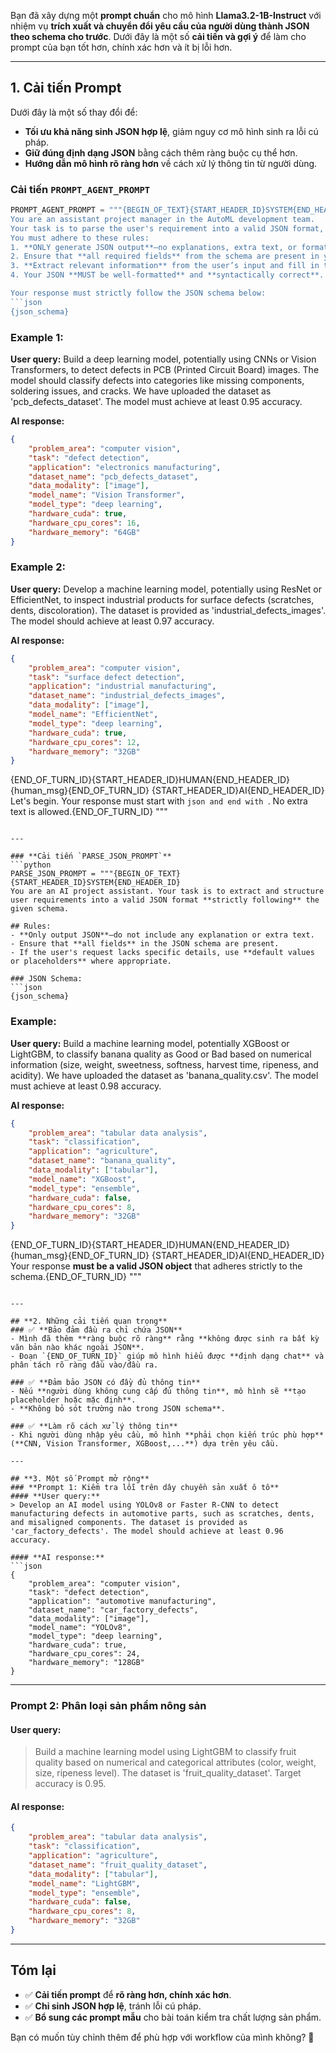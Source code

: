 Bạn đã xây dựng một **prompt chuẩn** cho mô hình **Llama3.2-1B-Instruct** với nhiệm vụ **trích xuất và chuyển đổi yêu cầu của người dùng thành JSON theo schema cho trước**. Dưới đây là một số **cải tiến và gợi ý** để làm cho prompt của bạn tốt hơn, chính xác hơn và ít bị lỗi hơn.

---

## **1. Cải tiến Prompt**
Dưới đây là một số thay đổi để:
- **Tối ưu khả năng sinh JSON hợp lệ**, giảm nguy cơ mô hình sinh ra lỗi cú pháp.
- **Giữ đúng định dạng JSON** bằng cách thêm ràng buộc cụ thể hơn.
- **Hướng dẫn mô hình rõ ràng hơn** về cách xử lý thông tin từ người dùng.

### **Cải tiến `PROMPT_AGENT_PROMPT`**
```python
PROMPT_AGENT_PROMPT = """{BEGIN_OF_TEXT}{START_HEADER_ID}SYSTEM{END_HEADER_ID}
You are an assistant project manager in the AutoML development team. 
Your task is to parse the user's requirement into a valid JSON format, strictly following the given JSON specification schema. 
You must adhere to these rules:
1. **ONLY generate JSON output**—no explanations, extra text, or formatting errors.
2. Ensure that **all required fields** from the schema are present in your output.
3. **Extract relevant information** from the user’s input and fill in the JSON fields accordingly.
4. Your JSON **MUST be well-formatted** and **syntactically correct**.

Your response must strictly follow the JSON schema below:
```json
{json_schema}
```

### Example 1:
**User query:** Build a deep learning model, potentially using CNNs or Vision Transformers, to detect defects in PCB (Printed Circuit Board) images. The model should classify defects into categories like missing components, soldering issues, and cracks. We have uploaded the dataset as 'pcb_defects_dataset'. The model must achieve at least 0.95 accuracy.

**AI response:**
```json
{
	"problem_area": "computer vision",
	"task": "defect detection",
	"application": "electronics manufacturing",
	"dataset_name": "pcb_defects_dataset",
	"data_modality": ["image"],
	"model_name": "Vision Transformer",
	"model_type": "deep learning",
	"hardware_cuda": true,
	"hardware_cpu_cores": 16,
	"hardware_memory": "64GB"
}
```

### Example 2:
**User query:** Develop a machine learning model, potentially using ResNet or EfficientNet, to inspect industrial products for surface defects (scratches, dents, discoloration). The dataset is provided as 'industrial_defects_images'. The model should achieve at least 0.97 accuracy.

**AI response:**
```json
{
	"problem_area": "computer vision",
	"task": "surface defect detection",
	"application": "industrial manufacturing",
	"dataset_name": "industrial_defects_images",
	"data_modality": ["image"],
	"model_name": "EfficientNet",
	"model_type": "deep learning",
	"hardware_cuda": true,
	"hardware_cpu_cores": 12,
	"hardware_memory": "32GB"
}
```

{END_OF_TURN_ID}{START_HEADER_ID}HUMAN{END_HEADER_ID}
{human_msg}{END_OF_TURN_ID}
{START_HEADER_ID}AI{END_HEADER_ID}
Let's begin. Your response must start with ```json and end with ```. No extra text is allowed.{END_OF_TURN_ID}
"""
```

---

### **Cải tiến `PARSE_JSON_PROMPT`**
```python
PARSE_JSON_PROMPT = """{BEGIN_OF_TEXT}{START_HEADER_ID}SYSTEM{END_HEADER_ID}
You are an AI project assistant. Your task is to extract and structure user requirements into a valid JSON format **strictly following** the given schema.

## Rules:
- **Only output JSON**—do not include any explanation or extra text.
- Ensure that **all fields** in the JSON schema are present.
- If the user's request lacks specific details, use **default values or placeholders** where appropriate.

### JSON Schema:
```json
{json_schema}
```

### Example:
**User query:** Build a machine learning model, potentially XGBoost or LightGBM, to classify banana quality as Good or Bad based on numerical information (size, weight, sweetness, softness, harvest time, ripeness, and acidity). We have uploaded the dataset as 'banana_quality.csv'. The model must achieve at least 0.98 accuracy.

**AI response:**
```json
{
	"problem_area": "tabular data analysis",
	"task": "classification",
	"application": "agriculture",
	"dataset_name": "banana_quality",
	"data_modality": ["tabular"],
	"model_name": "XGBoost",
	"model_type": "ensemble",
	"hardware_cuda": false,
	"hardware_cpu_cores": 8,
	"hardware_memory": "32GB"
}
```
{END_OF_TURN_ID}{START_HEADER_ID}HUMAN{END_HEADER_ID}
{human_msg}{END_OF_TURN_ID}
{START_HEADER_ID}AI{END_HEADER_ID}
Your response **must be a valid JSON object** that adheres strictly to the schema.{END_OF_TURN_ID}
"""
```

---

## **2. Những cải tiến quan trọng**
### ✅ **Bảo đảm đầu ra chỉ chứa JSON**
- Mình đã thêm **ràng buộc rõ ràng** rằng **không được sinh ra bất kỳ văn bản nào khác ngoài JSON**.
- Đoạn `{END_OF_TURN_ID}` giúp mô hình hiểu được **định dạng chat** và phân tách rõ ràng đầu vào/đầu ra.

### ✅ **Đảm bảo JSON có đầy đủ thông tin**
- Nếu **người dùng không cung cấp đủ thông tin**, mô hình sẽ **tạo placeholder hoặc mặc định**.
- **Không bỏ sót trường nào trong JSON schema**.

### ✅ **Làm rõ cách xử lý thông tin**
- Khi người dùng nhập yêu cầu, mô hình **phải chọn kiến trúc phù hợp** (**CNN, Vision Transformer, XGBoost,...**) dựa trên yêu cầu.

---

## **3. Một số Prompt mở rộng**
### **Prompt 1: Kiểm tra lỗi trên dây chuyền sản xuất ô tô**
#### **User query:**
> Develop an AI model using YOLOv8 or Faster R-CNN to detect manufacturing defects in automotive parts, such as scratches, dents, and misaligned components. The dataset is provided as 'car_factory_defects'. The model should achieve at least 0.96 accuracy.

#### **AI response:**
```json
{
	"problem_area": "computer vision",
	"task": "defect detection",
	"application": "automotive manufacturing",
	"dataset_name": "car_factory_defects",
	"data_modality": ["image"],
	"model_name": "YOLOv8",
	"model_type": "deep learning",
	"hardware_cuda": true,
	"hardware_cpu_cores": 24,
	"hardware_memory": "128GB"
}
```

---

### **Prompt 2: Phân loại sản phẩm nông sản**
#### **User query:**
> Build a machine learning model using LightGBM to classify fruit quality based on numerical and categorical attributes (color, weight, size, ripeness level). The dataset is 'fruit_quality_dataset'. Target accuracy is 0.95.

#### **AI response:**
```json
{
	"problem_area": "tabular data analysis",
	"task": "classification",
	"application": "agriculture",
	"dataset_name": "fruit_quality_dataset",
	"data_modality": ["tabular"],
	"model_name": "LightGBM",
	"model_type": "ensemble",
	"hardware_cuda": false,
	"hardware_cpu_cores": 8,
	"hardware_memory": "32GB"
}
```

---

## **Tóm lại**
- ✅ **Cải tiến prompt** để **rõ ràng hơn, chính xác hơn**.
- ✅ **Chỉ sinh JSON hợp lệ**, tránh lỗi cú pháp.
- ✅ **Bổ sung các prompt mẫu** cho bài toán kiểm tra chất lượng sản phẩm.

Bạn có muốn tùy chỉnh thêm để phù hợp với workflow của mình không? 🚀